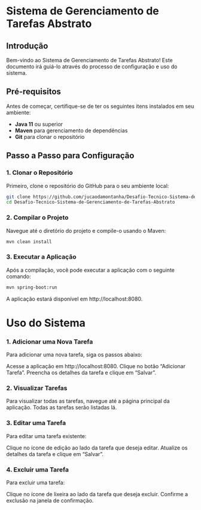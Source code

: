 # Sistema de Gerenciamento de Tarefas Abstrato

## Introdução

Bem-vindo ao Sistema de Gerenciamento de Tarefas Abstrato! Este documento irá guiá-lo através do processo de configuração e uso do sistema.

## Pré-requisitos

Antes de começar, certifique-se de ter os seguintes itens instalados em seu ambiente:

- **Java 11** ou superior
- **Maven** para gerenciamento de dependências
- **Git** para clonar o repositório

## Passo a Passo para Configuração

### 1. Clonar o Repositório

Primeiro, clone o repositório do GitHub para o seu ambiente local:

```bash
git clone https://github.com/jucaodamontanha/Desafio-Tecnico-Sistema-de-Gerenciamento-de-Tarefas-Abstrato.git
cd Desafio-Tecnico-Sistema-de-Gerenciamento-de-Tarefas-Abstrato
```
### 2. Compilar o Projeto
Navegue até o diretório do projeto e compile-o usando o Maven:

```bash
mvn clean install
```
### 3. Executar a Aplicação
Após a compilação, você pode executar a aplicação com o seguinte comando:

```bash
mvn spring-boot:run
```

A aplicação estará disponível em http://localhost:8080.

# Uso do Sistema

### 1. Adicionar uma Nova Tarefa
Para adicionar uma nova tarefa, siga os passos abaixo:

Acesse a aplicação em http://localhost:8080.
Clique no botão “Adicionar Tarefa”.
Preencha os detalhes da tarefa e clique em “Salvar”.
### 2. Visualizar Tarefas
Para visualizar todas as tarefas, navegue até a página principal da aplicação. Todas as tarefas serão listadas lá.
### 3. Editar uma Tarefa
Para editar uma tarefa existente:

Clique no ícone de edição ao lado da tarefa que deseja editar.
Atualize os detalhes da tarefa e clique em “Salvar”.

### 4. Excluir uma Tarefa
Para excluir uma tarefa:

Clique no ícone de lixeira ao lado da tarefa que deseja excluir.
Confirme a exclusão na janela de confirmação.


